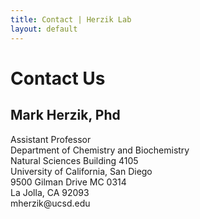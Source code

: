 ```yaml
---
title: Contact | Herzik Lab
layout: default
---
```


<div class="container">
  <h1 class="page-title">Contact Us</h1>
  <div class="row">
    <div class="col-md-6">
      <h2>Mark Herzik, Phd</h2>
      <p>Assistant Professor<br>
          Department of Chemistry and Biochemistry<br>
          Natural Sciences Building 4105<br>
          University of California, San Diego<br>
          9500 Gilman Drive MC 0314<br>
          La Jolla, CA 92093<br>
          mherzik@ucsd.edu<br>
      </p>
    </div>
  </div>
</div>
